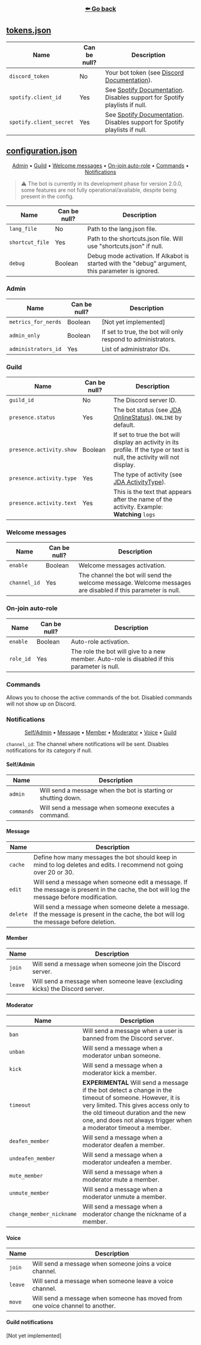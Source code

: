 <h3 align="center">
  <b><a href="https://github.com/alkanife/alkabot/">⬅️ Go back</a></b>
</h3>

## [tokens.json](https://github.com/alkanife/alkabot/blob/main/template_folder/tokens.json)

| Name | Can be null? | Description |
| -- | -- | -- |
| `discord_token` | No | Your bot token (see [Discord Documentation](https://discord.com/developers/docs/intro)). |
| `spotify.client_id` | Yes | See [Spotify Documentation](https://developer.spotify.com/documentation/web-api/). Disables support for Spotify playlists if null. |
| `spotify.client_secret` | Yes | See [Spotify Documentation](https://developer.spotify.com/documentation/web-api/). Disables support for Spotify playlists if null. |

## [configuration.json](https://github.com/alkanife/alkabot/blob/main/template_folder/configuration.json)

<p align="center">
  <a href="#admin">Admin</a>
  •
  <a href="#guild">Guild</a>
  •
  <a href="#welcome-messages">Welcome messages</a>
  •
  <a href="#on-join-auto-role">On-join auto-role</a>
  •
  <a href="#commands">Commands</a>
  •
  <a href="#notifications">Notifications</a>
</p>

> :warning: The bot is currently in its development phase for version 2.0.0, some features are not fully operational/available, despite being present in the config.

| Name | Can be null? | Description |
| -- | -- | -- |
| `lang_file` | No | Path to the lang.json file. |
| `shortcut_file` | Yes | Path to the shortcuts.json file. Will use "shortcuts.json" if null. |
| `debug` | Boolean | Debug mode activation. If Alkabot is started with the "debug" argument, this parameter is ignored. |

### Admin
| Name | Can be null? | Description |
| -- | -- | -- |
| `metrics_for_nerds` | Boolean | [Not yet implemented] |
| `admin_only` | Boolean | If set to true, the bot will only respond to administrators. |
| `administrators_id` | Yes | List of administrator IDs. |

### Guild
| Name | Can be null? | Description |
| -- | -- | -- |
| `guild_id` | No | The Discord server ID. |
| `presence.status` | Yes | The bot status (see [JDA OnlineStatus](https://javadoc.io/doc/net.dv8tion/JDA/latest/net/dv8tion/jda/api/OnlineStatus.html)). `ONLINE` by default. |
| `presence.activity.show` | Boolean | If set to true the bot will display an activity in its profile. If the type or text is null, the activity will not display. |
| `presence.activity.type` | Yes | The type of activity (see [JDA ActivityType](https://javadoc.io/doc/net.dv8tion/JDA/latest/net/dv8tion/jda/api/entities/Activity.ActivityType.html)). |
| `presence.activity.text` | Yes | This is the text that appears after the name of the activity. Example: **Watching** `logs` |

### Welcome messages
| Name | Can be null? | Description |
| -- | -- | -- |
| `enable` | Boolean | Welcome messages activation. |
| `channel_id` | Yes | The channel the bot will send the welcome message. Welcome messages are disabled if this parameter is null. |

### On-join auto-role
| Name | Can be null? | Description |
| -- | -- | -- |
| `enable` | Boolean | Auto-role activation. |
| `role_id` | Yes | The role the bot will give to a new member. Auto-role is disabled if this parameter is null. |

### Commands
Allows you to choose the active commands of the bot. Disabled commands will not show up on Discord.

### Notifications

<p align="center">
  <a href="#self-admin">Self/Admin</a>
  •
  <a href="#message">Message</a>
  •
  <a href="#member">Member</a>
  •
  <a href="#moderator">Moderator</a>
  •
  <a href="#voice">Voice</a>
  •
  <a href="#guild-notifications">Guild</a>
</p>

`channel_id`: The channel where notifications will be sent. Disables notifications for its category if null.

#### Self/Admin
| Name | Description |
| -- | -- |
| `admin` | Will send a message when the bot is starting or shutting down. |
| `commands` | Will send a message when someone executes a command. |

#### Message
| Name | Description |
| -- | -- |
| `cache` | Define how many messages the bot should keep in mind to log deletes and edits. I recommend not going over 20 or 30. |
| `edit` | Will send a message when someone edit a message. If the message is present in the cache, the bot will log the message before modification. |
| `delete` | Will send a message when someone delete a message. If the message is present in the cache, the bot will log the message before deletion. |

#### Member
| Name | Description |
| -- | -- |
| `join` | Will send a message when someone join the Discord server. |
| `leave` | Will send a message when someone leave (excluding kicks) the Discord server. |

#### Moderator
| Name | Description |
| -- | -- |
| `ban` | Will send a message when a user is banned from the Discord server. |
| `unban` | Will send a message when a moderator unban someone. |
| `kick` | Will send a message when a moderator kick a member. |
| `timeout` | **EXPERIMENTAL** Will send a message if the bot detect a change in the timeout of someone. However, it is very limited. This gives access only to the old timeout duration and the new one, and does not always trigger when a moderator timeout a member. |
| `deafen_member` | Will send a message when a moderator deafen a member. |
| `undeafen_member` | Will send a message when a moderator undeafen a member. |
| `mute_member` | Will send a message when a moderator mute a member. |
| `unmute_member` | Will send a message when a moderator unmute a member. |
| `change_member_nickname` | Will send a message when a moderator change the nickname of a member. |

#### Voice
| Name | Description |
| -- | -- |
| `join` | Will send a message when someone joins a voice channel. |
| `leave` | Will send a message when someone leave a voice channel. |
| `move` | Will send a message when someone has moved from one voice channel to another. |

#### Guild notifications
[Not yet implemented]